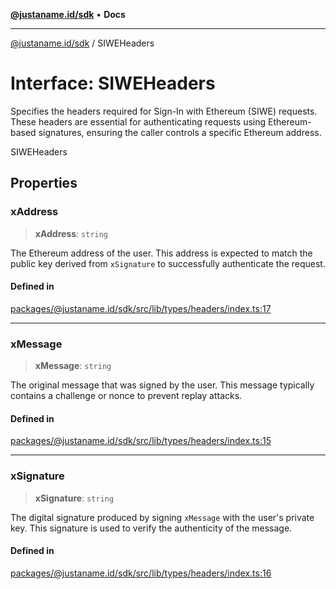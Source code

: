 [**@justaname.id/sdk**](../README.md) • **Docs**

***

[@justaname.id/sdk](../globals.md) / SIWEHeaders

# Interface: SIWEHeaders

Specifies the headers required for Sign-In with Ethereum (SIWE) requests.
These headers are essential for authenticating requests using Ethereum-based signatures,
ensuring the caller controls a specific Ethereum address.

 SIWEHeaders

## Properties

### xAddress

> **xAddress**: `string`

The Ethereum address of the user. This address is expected to match the
                              public key derived from `xSignature` to successfully authenticate the request.

#### Defined in

[packages/@justaname.id/sdk/src/lib/types/headers/index.ts:17](https://github.com/JustaName-id/JustaName-sdk/blob/dc845c10af242e3ca87d95ef392516ac0bfa8b95/packages/@justaname.id/sdk/src/lib/types/headers/index.ts#L17)

***

### xMessage

> **xMessage**: `string`

The original message that was signed by the user. This message typically
                              contains a challenge or nonce to prevent replay attacks.

#### Defined in

[packages/@justaname.id/sdk/src/lib/types/headers/index.ts:15](https://github.com/JustaName-id/JustaName-sdk/blob/dc845c10af242e3ca87d95ef392516ac0bfa8b95/packages/@justaname.id/sdk/src/lib/types/headers/index.ts#L15)

***

### xSignature

> **xSignature**: `string`

The digital signature produced by signing `xMessage` with the user's
                                private key. This signature is used to verify the authenticity of the message.

#### Defined in

[packages/@justaname.id/sdk/src/lib/types/headers/index.ts:16](https://github.com/JustaName-id/JustaName-sdk/blob/dc845c10af242e3ca87d95ef392516ac0bfa8b95/packages/@justaname.id/sdk/src/lib/types/headers/index.ts#L16)
